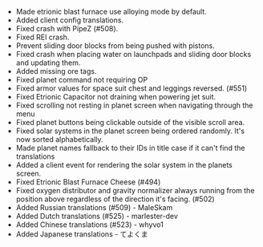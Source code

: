 - Made etrionic blast furnace use alloying mode by default.
- Added client config translations.
- Fixed crash with PipeZ (#508).
- Fixed REI crash.
- Prevent sliding door blocks from being pushed with pistons.
- Fixed crash when placing water on launchpads and sliding door blocks and updating them.
- Added missing ore tags.
- Fixed planet command not requiring OP
- Fixed armor values for space suit chest and leggings reversed. (#551)
- Fixed Etrionic Capacitor not draining when powering jet suit.
- Fixed scrolling not resting in planet screen when navigating through the menu
- Fixed planet buttons being clickable outside of the visible scroll area.
- Fixed solar systems in the planet screen being ordered randomly. It's now sorted alphabetically.
- Made planet names fallback to their IDs in title case if it can't find the translations
- Added a client event for rendering the solar system in the planets screen.
- Fixed Etrionic Blast Furnace Cheese (#494)
- Fixed oxygen distributor and gravity normalizer always running from the position above regardless of the direction it's facing. (#502)
- Added Russian translations (#509) - MaleSkam
- Added Dutch translations (#525) - marlester-dev
- Added Chinese translations (#523) - whyvo1
- Added Japanese translations - てよくま
